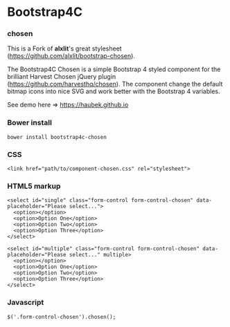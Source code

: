 # Bootstrap4C

### chosen

This is a Fork of **alxlit**'s great stylesheet (https://github.com/alxlit/bootstrap-chosen).

The Bootstrap4C Chosen is a simple Bootstrap 4 styled component for the brilliant Harvest Chosen jQuery plugin (https://github.com/harvesthq/chosen). The component change the default bitmap icons into nice SVG and work better with the Bootstrap 4 variables.

See demo here => https://haubek.github.io

### Bower install

```
bower install bootstrap4c-chosen
```

### CSS

```
<link href="path/to/component-chosen.css" rel="stylesheet">
```

### HTML5 markup

```
<select id="single" class="form-control form-control-chosen" data-placeholder="Please select...">
  <option></option>
  <option>Option One</option>
  <option>Option Two</option>
  <option>Option Three</option>
</select>
```

```
<select id="multiple" class="form-control form-control-chosen" data-placeholder="Please select..." multiple>
  <option></option>
  <option>Option One</option>
  <option>Option Two</option>
  <option>Option Three</option>
</select>
```

### Javascript

```
$('.form-control-chosen').chosen();
```

